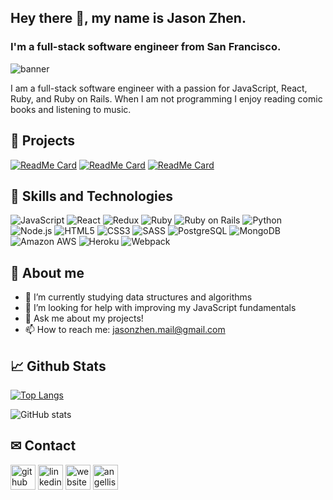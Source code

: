 ## Hey there 👋, my name is Jason Zhen.
### I'm a full-stack software engineer from San Francisco.

![banner](https://user-images.githubusercontent.com/6326660/103442638-e4fc7180-4c0c-11eb-9218-ec589075f8ae.png)

I am a full-stack software engineer with a passion for JavaScript, React, Ruby, and Ruby on Rails. When I am not programming I enjoy reading comic books and listening to music.

## &#128221; Projects

[![ReadMe Card](https://github-readme-stats.vercel.app/api/pin/?username=jazhen&repo=groove_town)](https://github.com/jazhen/groove_town)
[![ReadMe Card](https://github-readme-stats.vercel.app/api/pin/?username=jazhen&repo=snack-pack)](https://github.com/jazhen/snack-pack)
[![ReadMe Card](https://github-readme-stats.vercel.app/api/pin/?username=jmcbgaston&repo=mamas_helper)](https://github.com/jmcbgaston/mamas_helper)

## &#128295; Skills and Technologies

![JavaScript](https://img.shields.io/badge/-JavaScript-informational?style=flat&logo=JavaScript&logoColor=black&color=F7DF1E)
![React](https://img.shields.io/badge/-React-informational?style=flat&logo=React&logoColor=black&color=61DAFB)
![Redux](https://img.shields.io/badge/-Redux-informational?style=flat&logo=Redux&logoColor=white&color=764ABC)
![Ruby](https://img.shields.io/badge/-Ruby-informational?style=flat&logo=Ruby&logoColor=white&color=CC342D)
![Ruby on Rails](https://img.shields.io/badge/-Ruby_on_Rails-informational?style=flat&logo=Ruby-on-Rails&logoColor=white&color=CC342D)
![Python](https://img.shields.io/badge/-Python-informational?style=flat&logo=Python&logoColor=white&color=3776AB)
![Node.js](https://img.shields.io/badge/-Node.js-informational?style=flat&logo=Node.js&logoColor=white&color=339933)
![HTML5](https://img.shields.io/badge/-HTML5-informational?style=flat&logo=HTML5&logoColor=white&color=E34F26)
![CSS3](https://img.shields.io/badge/-CSS3-informational?style=flat&logo=CSS3&logoColor=white&color=1572B6)
![SASS](https://img.shields.io/badge/-SASS-informational?style=flat&logo=SASS&logoColor=white&color=CC6699)
![PostgreSQL](https://img.shields.io/badge/-PostgreSQL-informational?style=flat&logo=PostgreSQL&logoColor=white&color=336791)
![MongoDB](https://img.shields.io/badge/-MongoDB-informational?style=flat&logo=MongoDB&logoColor=white&color=47A248)
![Amazon AWS](https://img.shields.io/badge/-Amazon_AWS-informational?style=flat&logo=Amazon-AWS&logoColor=white&color=232F3E)
![Heroku](https://img.shields.io/badge/-Heroku-informational?style=flat&logo=Heroku&logoColor=white&color=430098)
![Webpack](https://img.shields.io/badge/-Webpack-informational?style=flat&logo=Webpack&logoColor=black&color=8DD6F9)

## &#128587; About me

- 🌱 I’m currently studying data structures and algorithms
- 🤔 I’m looking for help with improving my JavaScript fundamentals
- 💬 Ask me about my projects!
- 📫 How to reach me: jasonzhen.mail@gmail.com

## &#128200; Github Stats

[![Top Langs](https://github-readme-stats.vercel.app/api/top-langs/?username=jazhen&exclude_repo=aA-homework,aA-classwork,dotfiles)](https://github.com/anuraghazra/github-readme-stats)

![GitHub stats](https://github-readme-stats.vercel.app/api?username=jazhen&show_icons=true)

## &#9993; Contact

[<img src='https://cdn.jsdelivr.net/npm/simple-icons@3.0.1/icons/github.svg' alt='github' height='40'>](https://github.com/jazhen)  [<img src='https://cdn.jsdelivr.net/npm/simple-icons@3.0.1/icons/linkedin.svg' alt='linkedin' height='40'>](https://www.linkedin.com/in/jazhen/)  [<img src='https://cdn.jsdelivr.net/npm/simple-icons@3.0.1/icons/icloud.svg' alt='website' height='40'>](jazhen.github.io/)  [<img src='https://cdn.jsdelivr.net/npm/simple-icons@3.0.1/icons/angellist.svg' alt='angellist' height='40'>](https://angel.co/u/jazhen)
